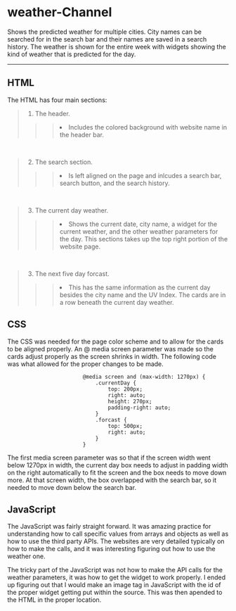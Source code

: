 # weather-Channel
Shows the predicted weather for multiple cities.  City names can be searched for in the search bar and their names are saved in a search history.  The weather is shown for the entire week with widgets showing the kind of weather that is predicted for the day.

---

## HTML 

The HTML has four main sections: 
<br>
>    1. The header.
>>>  <li>Includes the colored background with website name in the header bar.
<br>  

>    2. The search section.
>>>  <li>Is left aligned on the page and inlcudes a search bar, search button, and the search history.
<br>

>    3. The current day weather.
>>>  <li>Shows the current date, city name, a widget for the current weather, and the other weather parameters for the day. This sections takes up the top right portion of the website page.
<br>

>    3. The next five day forcast.
>>>  <li>This has the same information as the current day besides the city name and the UV Index.  The cards are in a row beneath the current day weather.

## CSS

The CSS was needed for the page color scheme and to allow for the cards to be aligned properly.  An @ media screen parameter was made so the cards adjust properly as the screen shrinks in width.  The following code was what allowed for the proper changes to be made.

                            @media screen and (max-width: 1270px) {
                                .currentDay {
                                    top: 200px;
                                    right: auto;
                                    height: 270px;
                                    padding-right: auto;
                                }
                                .forcast {
                                    top: 500px;
                                    right: auto;
                                }
                            }


The first media screen parameter was so that if the screen width went below 1270px in width, the current day box needs to adjust in padding width on the right automatically to fit the screen and the box needs to move down more.  At that screen width, the box overlapped with the search bar, so it needed to move down below the search bar. 

## JavaScript

The JavaScript was fairly straight forward.  It was amazing practice for understanding how to call specific values from arrays and objects as well as how to use the third party APIs.  The websites are very detailed typically on how to make the calls, and it was interesting figuring out how to use the weather one.  

The tricky part of the JavaScript was not how to make the API calls for the weather parameters, it was how to get the widget to work properly.  I ended up figuring out that I would make an image tag in JavaScript with the id of the proper widget getting put within the source.  This was then apended to the HTML in the proper location.

